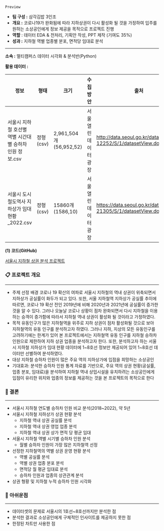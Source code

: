 `Preview` 

- **팀 구성 :** 삼각김밥 3인조
- **개요 :** 코로나19가 완화됨에 따라 지하상권이 다시 활성화 될 것을 가정하여 입주를 원하는 소상공인에게 정보 제공을 목적으로 프로젝트 진행
- **역할** : 데이터 EDA & 전처리, 기획안 작성, PPT 제작 (기여도 35%)
- **성과 :** 지하철 역별 업종별 분포, 면적당 임대료 분석

---

**소속 :** 멀티캠퍼스  데이터 시각화 & 분석반(Python)

**활용 데이터 :** 

| 정보 | 형태 | 크기 | 수집 방안 | 출처 |
| --- | --- | --- | --- | --- |
| 서울시 지하철 호선별 역별 시간대별 승하차 인원 정보.csv | 정형(csv) | 2,961,504개(56,952,52) | 서울 열린데이터 광장 | http://data.seoul.go.kr/dataList/OA-12252/S/1/datasetView.do |
| 서울시 도시철도역사 지하상가 임대 현황_2022.csv | 정형(csv) | 15860개            (1586,10) | 서울 열린데이터 광장 | https://data.seoul.go.kr/dataList/OA-21305/S/1/datasetView.do |

**(1) 코드(GitHub)**

[서울시 지하철 상권 분석 프로젝트](https://github.com/YoungMinDA/Team_project/tree/main/%EC%84%9C%EC%9A%B8%EC%8B%9C%20%EC%A7%80%ED%95%98%EC%B2%A0%20%EC%83%81%EA%B6%8C%20%EB%B6%84%EC%84%9D%20%ED%94%84%EB%A1%9C%EC%A0%9D%ED%8A%B8)

### 📋 프로젝트 개요

---

- 주제 선정 배경
코로나 19 확산의 여파로 서울시 지하철의 역내 상권이 위축되면서 지하상가 공실률이 화두가 되고 있다. 또한, 서울 지하철역 지하상가 공실률 추이에 따르면, 코로나 19 확산 전인 2019년에 비해 2020년과 2021년에 공실률이 증가한 것을 알 수 있다. 그러나 오늘날 코로나 상황이 점차 완화되면서 다시 지하철을 이용하는 승객이 증가함에 따라서 지하철 역내 상권이 활성화 될 것이라고 가정하였다.
- 목적
유동인구가 많은 지하철역을 위주로 지하 상권이 점차 활성화될 것으로 보아 지하철역의 유동 인구를 분석하고자 하였다. 그러나 지하, 지상의 모든 유동인구를 고려하기에는 한계가 있어 본 프로젝트에서는 지하철역 유동 인구를 지하철 승하차 인원으로 제한하여 지하 상권 업종을 분석하고자 한다. 또한, 분석하고자 하는 서울시 지하철 지하상가 임대 현황 데이터에 1~8호선 정보만 제공되어 있어 1~8호선 데이터만 선별하여 분석하였다.
- 대상
지하철 승하차 인원이 많은 주요 역의 지하상가에 입점을 희망하는 소상공인
- 기대효과:
분석한 승하차 인원 통계 자료를 기반으로, 주요 역의 상권 현황(공실률, 업종 분포, 임대료)을 분석하여 지하철 역내 상업시설을 유치하려는 소상공인에게 입점이 유리한 위치와 업종의 정보를 제공하는 것을 본 프로젝트의 목적으로 한다

### 🎯 결론

---

- 서울시 지하철 연도별 승하차 인원 비교 분석(2018~2022), 약 5년
- 서울시 지하철 지하상가 상권 현황 분석
    - 지하철 역내 상권 공실률 분석
    - 지하철 역내 상권 영업 업종 분석
    - 지하철 역내 상권 상가 면적 당 평균 임대
- 서울시 지하철 역별 시기별 승하차 인원 분석
    - 월별 승하차 인원이 가장 많은 지하철역 선정
- 선정한 지하철역의 역별 상권 운영 현황 분석
    - 역별 공실률 분석
    - 역별 상권 업종 분포 분석
    - 면적당 월 평균 임대료 분석
    - 승하차 인원과 업종의 상관관계 분석
- 상권 형황 및 지하철 누적 승하차 인원 시각화

### 🛫 아쉬운점

---

- 데이터셋의 문제로 서울시의 1호선~8호선까지만 분석한 점
- 분석한 결과로 소상공인에게 구체적인 인사이트를 제공하지 못한 점
- 한정된 차트만 사용한 점
